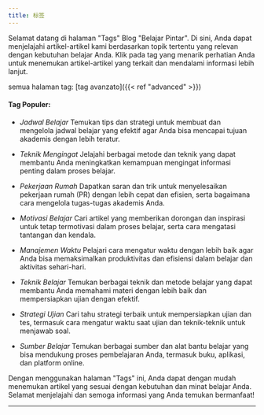 ```yaml
---
title: 标签
---
```

Selamat datang di halaman "Tags" Blog "Belajar Pintar". Di sini, Anda dapat menjelajahi artikel-artikel kami berdasarkan topik tertentu yang relevan dengan kebutuhan belajar Anda. Klik pada tag yang menarik perhatian Anda untuk menemukan artikel-artikel yang terkait dan mendalami informasi lebih lanjut.


semua halaman tag: [tag avanzato]({{< ref "advanced" >}})



#### Tag Populer:

- *Jadwal Belajar*
  Temukan tips dan strategi untuk membuat dan mengelola jadwal belajar yang efektif agar Anda bisa mencapai tujuan akademis dengan lebih teratur.

- *Teknik Mengingat*
  Jelajahi berbagai metode dan teknik yang dapat membantu Anda meningkatkan kemampuan mengingat informasi penting dalam proses belajar.

- *Pekerjaan Rumah*
  Dapatkan saran dan trik untuk menyelesaikan pekerjaan rumah (PR) dengan lebih cepat dan efisien, serta bagaimana cara mengelola tugas-tugas akademis Anda.

- *Motivasi Belajar*
  Cari artikel yang memberikan dorongan dan inspirasi untuk tetap termotivasi dalam proses belajar, serta cara mengatasi tantangan dan kendala.

- *Manajemen Waktu*
  Pelajari cara mengatur waktu dengan lebih baik agar Anda bisa memaksimalkan produktivitas dan efisiensi dalam belajar dan aktivitas sehari-hari.

- *Teknik Belajar*
  Temukan berbagai teknik dan metode belajar yang dapat membantu Anda memahami materi dengan lebih baik dan mempersiapkan ujian dengan efektif.

- *Strategi Ujian*
  Cari tahu strategi terbaik untuk mempersiapkan ujian dan tes, termasuk cara mengatur waktu saat ujian dan teknik-teknik untuk menjawab soal.

- *Sumber Belajar*
  Temukan berbagai sumber dan alat bantu belajar yang bisa mendukung proses pembelajaran Anda, termasuk buku, aplikasi, dan platform online.

Dengan menggunakan halaman "Tags" ini, Anda dapat dengan mudah menemukan artikel yang sesuai dengan kebutuhan dan minat belajar Anda. Selamat menjelajahi dan semoga informasi yang Anda temukan bermanfaat!


---
